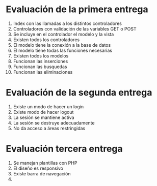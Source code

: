 # Evaluación de la primera entrega
1. Index con las llamadas a los distintos controladores
2. Controladores con validación de las variables GET o POST
3. Se incluye en el controlador el modelo y la vista
4. Existen todos los controladores
5. El modelo tiene la conexión a la base de datos
6. El modelo tiene todas las funciones necesarias
7. Existen todos los modelos
8. Funcionan las inserciones
9. Funcionan las busquedas
10. Funcionan las eliminaciones

# Evaluación de la segunda entrega
1. Existe un modo de hacer un login
2. Existe modo de hacer logout
3. La sesión se mantiene activa
4. La sesión se destruye adecuadamente
5. No da acceso a áreas restringidas

# Evaluación tercera entrega
1. Se manejan plantillas con PHP
2. El diseño es responsivo
3. Existe barra de navegación
4. 
